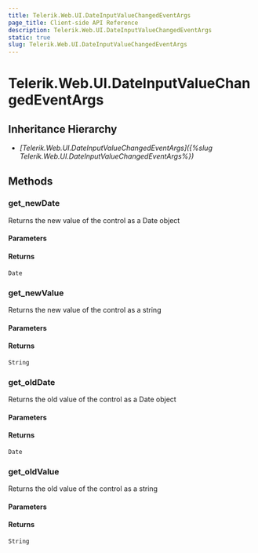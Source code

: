 ```yaml
---
title: Telerik.Web.UI.DateInputValueChangedEventArgs
page_title: Client-side API Reference
description: Telerik.Web.UI.DateInputValueChangedEventArgs
static: true
slug: Telerik.Web.UI.DateInputValueChangedEventArgs
---
```


# Telerik.Web.UI.DateInputValueChangedEventArgs  

## Inheritance Hierarchy

* *[Telerik.Web.UI.DateInputValueChangedEventArgs]({%slug Telerik.Web.UI.DateInputValueChangedEventArgs%})*

## Methods

### get_newDate

Returns the new value of the control as a Date object

#### Parameters

#### Returns

`Date` 

### get_newValue

Returns the new value of the control as a string

#### Parameters

#### Returns

`String` 

### get_oldDate

Returns the old value of the control as a Date object

#### Parameters

#### Returns

`Date` 

### get_oldValue

Returns the old value of the control as a string

#### Parameters

#### Returns

`String` 


